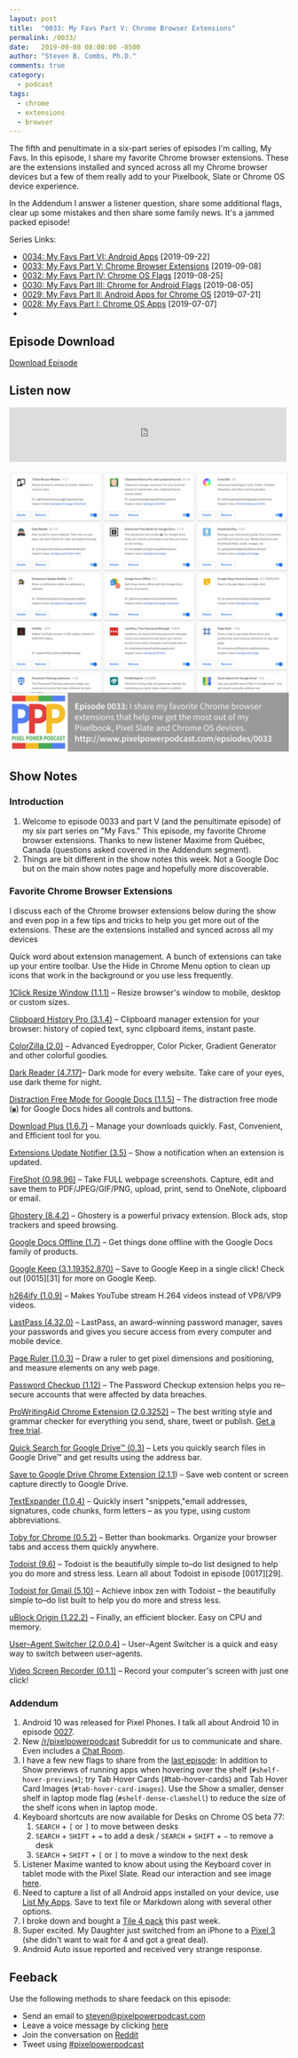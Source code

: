 ```yaml
---
layout: post
title:  "0033: My Favs Part V: Chrome Browser Extensions"
permalink: /0033/
date:   2019-09-08 08:00:00 -0500
author: "Steven B. Combs, Ph.D."
comments: true
category:
  - podcast
tags:
  - chrome
  - extensions
  - browser
---
```


The fifth and penultimate in a six-part series of episodes I'm calling, My Favs. In this episode, I share my favorite Chrome browser extensions. These are the extensions installed and synced across all my Chrome browser devices but a few of them really add to your Pixelbook, Slate or Chrome OS device experience.

In the Addendum I answer a listener question, share some additional flags, clear up some mistakes and then share some family news. It's a jammed packed episode!

Series Links:

- [0034: My Favs Part VI: Android Apps](/0034) [2019-09-22]
- [0033: My Favs Part V: Chrome Browser Extensions](/0033) [2019-09-08]
- [0032: My Favs Part IV: Chrome OS Flags](/0032) [2019-08-25]
- [0030: My Favs Part III: Chrome for Android Flags](/0030) [2019-08-05]
- [0029: My Favs Part II: Android Apps for Chrome OS](/0020) [2019-07-21]
- [0028: My Favs Part I: Chrome OS Apps](/0028) [2019-07-07]
- 
## Episode Download

[Download Episode](https://s3-us-west-2.amazonaws.com/anchor-audio-bank/staging/2019-12-19/18588a2558aadd84f719cf0f4e9ed213.m4a)

## Listen now

<p><iframe src="https://anchor.fm/pixelpowerpodcast/embed/episodes/0033-My-Favs-Part-V-Chrome-Browser-Extensions-e59qb4" height="98px" width="500px" frameborder="0" scrolling="no"></iframe></p>

![Episode Album Art](/images/album-art/2019/0033.png)

## Show Notes

### Introduction

1. Welcome to episode 0033 and part V (and the penultimate episode) of my six part series on "My Favs." This episode, my favorite Chrome browser extensions.
Thanks to new listener Maxime from Québec, Canada (questions asked covered in the Addendum segment).
2. Things are bit different in the show notes this week. Not a Google Doc but on the main show notes page and hopefully more discoverable.

### Favorite Chrome Browser Extensions
I discuss each of the Chrome browser extensions below during the show and even pop in a few tips and tricks to help you get more out of the extensions. These are the extensions installed and synced across all my devices

Quick word about extension management. A bunch of extensions can take up your entire toolbar. Use the Hide in Chrome Menu option to clean up icons that work in the background or you use less frequently.

[1Click Resize Window (1.1.1)][105] – Resize browser's window to mobile, desktop or custom sizes.

[Clipboard History Pro (3.1.4)][107] – Clipboard manager extension for your browser: history of copied text, sync clipboard items, instant paste.

[ColorZilla (2.0)][109] – Advanced Eyedropper, Color Picker, Gradient Generator and other colorful goodies.

[Dark Reader (4.7.17)][111]– Dark mode for every website. Take care of your eyes, use dark theme for night.

[Distraction Free Mode for Google Docs (1.1.5)][113] – The distraction free mode (`▣`) for Google Docs hides all controls and buttons.

[Download Plus (1.6.7)][115] – Manage your downloads quickly. Fast, Convenient, and Efficient tool for you.

[Extensions Update Notifier (3.5)][117] – Show a notification when an extension is updated.

[FireShot (0.98.96)][119] – Take FULL webpage screenshots. Capture, edit and save them to PDF/JPEG/GIF/PNG, upload, print, send to OneNote, clipboard or email.

[Ghostery (8.4.2)][121] – Ghostery is a powerful privacy extension. Block ads, stop trackers and speed browsing.

[Google Docs Offline (1.7)][123] – Get things done offline with the Google Docs family of products.

[Google Keep (3.1.19352.870)][125] – Save to Google Keep in a single click! Check out [0015][31] for more on Google Keep.

[h264ify (1.0.9)][127] – Makes YouTube stream H.264 videos instead of VP8/VP9 videos.

[LastPass (4.32.0)][129] – LastPass, an award–winning password manager, saves your passwords and gives you secure access from every computer and mobile device.

[Page Ruler (1.0.3)][131] – Draw a ruler to get pixel dimensions and positioning, and measure elements on any web page.

[Password Checkup (1.12)][133] – The Password Checkup extension helps you re–secure accounts that were affected by data breaches.

[ProWritingAid Chrome Extension (2.0.3252)][135] – The best writing style and grammar checker for everything you send, share, tweet or publish. [Get a free trial](https://prowritingaid.com/?afid=6362).

[Quick Search for Google Drive™ (0.3)][138] – Lets you quickly search files in Google Drive™ and get results using the address bar.

[Save to Google Drive Chrome Extension (2.1.1][140]) – Save web content or screen capture directly to Google Drive.

[TextExpander (1.0.4)][142] – Quickly insert "snippets,"email addresses, signatures, code chunks, form letters – as you type, using custom abbreviations.

[Toby for Chrome (0.5.2)][144] – Better than bookmarks. Organize your browser tabs and access them quickly anywhere.

[Todoist (9.6)][146] – Todoist is the beautifully simple to–do list designed to help you do more and stress less. Learn all about Todoist in episode [0017][29].

[Todoist for Gmail (5.10)][148] – Achieve inbox zen with Todoist – the beautifully simple to–do list built to help you do more and stress less.

[uBlock Origin (1.22.2)][150] – Finally, an efficient blocker. Easy on CPU and memory.

[User–Agent Switcher (2.0.0.4)][152] – User–Agent Switcher is a quick and easy way to switch between user–agents.

[Video Screen Recorder (0.1.1)][154] – Record your computer's screen with just one click!

### Addendum
1. Android 10 was released for Pixel Phones. I talk all about Android 10 in episode [0027](https://www.pixelpowerpodcast.com/0027).
2. New [/r/pixelpowerpodcast](https://www.reddit.com/r/pixelpowerpodcast) Subreddit for us to communicate and share. Even includes a [Chat Room](https://www.reddit.com/chat/r/pixelpowerpodcast/channel/17196837_cd16c41b6debba747dd39dd8192cd88b166f9e0e).
3. I have a few new flags to share from the [last episode](https://www.pixelpowerpodcast.com/0032): In addition to Show previews of running apps when hovering over the shelf (`#shelf-hover-previews`); try Tab Hover Cards (#tab-hover-cards) and Tab Hover Card Images (`#tab-hover-card-images`). Use the Show a smaller, denser shelf in laptop mode flag (`#shelf-dense-clamshell`) to reduce the size of the shelf icons when in laptop mode.
4. Keyboard shortcuts are now available for Desks on Chrome OS beta 77:
   1. `SEARCH` + `[` or `]` to move between desks
   2. `SEARCH` + `SHIFT` + `=` to add a desk / `SEARCH` + `SHIFT` + `–` to remove a desk
   3. `SEARCH` + `SHIFT` + `[` or `]` to move a window to the next desk
5. Listener Maxime wanted to know about using the Keyboard cover in tablet mode with the Pixel Slate. Read our interaction and see image [here](https://www.facebook.com/pixelpowerpodcast/posts/391233741773553).
6. Need to capture a list of all Android apps installed on your device, use [List My Apps](https://play.google.com/store/apps/details?id=de.onyxbits.listmyapps). Save to text file or Markdown along with several other options.
7. I broke down and bought a [Tile 4 pack](https://amzn.to/368u0Ri) this past week.
8. Super excited. My Daughter just switched from an iPhone to a [Pixel 3](https://amzn.to/2u2LUGN) (she didn't want to wait for 4 and got a great deal).
9. Android Auto issue reported and received very strange response.

## Feeback

Use the following methods to share feedack on this episode:

* Send an email to <steven@pixelpowerpodcast.com>
* Leave a voice message by clicking [here](https://anchor.fm/pixelpowerpodcast/message)
* Join the conversation on [Reddit](https://www.reddit.com/r/pixelpowerpodcast/)
* Tweet using [#pixelpowerpodcast](https://twitter.com/search?q=%23pixelpowerpodcast&src=typed_query)

<!-- referenced links below -->

[105]: https://chrome.google.com/webstore/detail/1click-resize-to-half/nppabppdgmjgcnblnhphfcekjhhjgnia?
[107]: https://chrome.google.com/webstore/detail/clipboard-history-pro-bes/ajiejmhbejpdgkkigpddefnjmgcbkenk?hl=en
[109]: https://chrome.google.com/webstore/detail/colorzilla/bhlhnicpbhignbdhedgjhgdocnmhomnp?hl=en
[111]: https://chrome.google.com/webstore/detail/dark-reader/eimadpbcbfnmbkopoojfekhnkhdbieeh?hl=en
[113]: https://chrome.google.com/webstore/detail/distraction-free-mode-for/blmejkgbnceohgjfnoiegdlbfkmpkeha?hl=en
[115]: https://chrome.google.com/webstore/detail/video-downloader-plus/fhplmmllnpjjlncfjpbbpjadoeijkogc?hl=en
[117]: https://chrome.google.com/webstore/detail/extensions-update-notifie/nlldbplhbaopldicmcoogopmkonpebjm?hl=de
[119]: https://chrome.google.com/webstore/detail/take-webpage-screenshots/mcbpblocgmgfnpjjppndjkmgjaogfceg?hl=en
[121]: https://www.ghostery.com
[123]: https://chrome.google.com/webstore/detail/google-docs-offline/ghbmnnjooekpmoecnnnilnnbdlolhkhi
[125]: https://chrome.google.com/webstore/detail/google-keep-chrome-extens/lpcaedmchfhocbbapmcbpinfpgnhiddi?hl=en
[127]: https://chrome.google.com/webstore/detail/h264ify/aleakchihdccplidncghkekgioiakgal
[129]: https://chrome.google.com/webstore/detail/lastpass-free-password-ma/hdokiejnpimakedhajhdlcegeplioahd
[131]: https://chrome.google.com/webstore/detail/page-ruler/emliamioobfffbgcfdchabfibonehkme?hl=en
[133]: https://chrome.google.com/webstore/detail/password-checkup-extensio/pncabnpcffmalkkjpajodfhijclecjno?hl=en
[135]: https://chrome.google.com/webstore/detail/prowritingaid/npnbdojkgkbcdfdjlfdmplppdphlhhcf
[138]: https://chrome.google.com/webstore/detail/quick-search-for-google-d/ddebdlfmldojeofgkeocjdkloocegmae?hl=en
[140]: https://chrome.google.com/webstore/detail/save-to-google-drive/gmbmikajjgmnabiglmofipeabaddhgne?hl=en
[142]: https://chrome.google.com/webstore/detail/textexpander-for-chrome/mmfhhfjhpadoefoaahomoakamjcfcoil?hl=en
[144]: https://chrome.google.com/webstore/detail/toby-for-chrome/hddnkoipeenegfoeaoibdmnaalmgkpip?hl=en
[146]: https://chrome.google.com/webstore/detail/todoist-to-do-list-and-ta/jldhpllghnbhlbpcmnajkpdmadaolakh?
[148]: https://chrome.google.com/webstore/detail/todoist-for-gmail/clgenfnodoocmhnlnpknojdbjjnmecff?hl=en
[150]: https://chrome.google.com/webstore/detail/ublock-origin/cjpalhdlnbpafiamejdnhcphjbkeiagm?hl=en
[152]: https://chrome.google.com/webstore/detail/user-agent-switcher/dbclpoekepcmadpkeaelmhiheolhjflj?hl=en
[154]: https://chrome.google.com/webstore/detail/video-screen-recorder/ononjdlajdkflnocgjiihiipagglgpio

